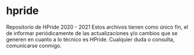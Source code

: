 # hpride
Repositorio de HPride 2020 - 2021
Estos archivos tienen como único fin, el de informar periódicamente de las actualizaciones y/o cambios que se generen en cuanto a lo técnico es HPride.
Cualquier duda o consulta, comunicarse conmigo.
